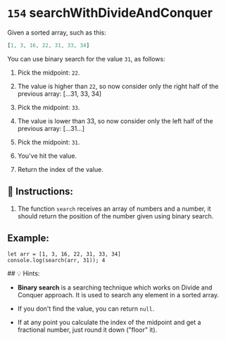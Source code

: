 # `154` searchWithDivideAndConquer

Given a sorted array, such as this:

```js
[1, 3, 16, 22, 31, 33, 34]
```

You can use binary search for the value `31`, as follows:

1. Pick the midpoint: `22`.

2. The value is higher than `22`, so now consider only the right half of the previous array:
[...31, 33, 34]

3. Pick the midpoint: `33`.

4. The value is lower than 33, so now consider only the left half of the previous array:
[...31...]

5. Pick the midpoint: `31`.

6. You've hit the value.

7. Return the index of the value.

## 📝 Instructions:

1. The function `search` receives an array of numbers and a number, it should return the position of the number given using binary search.

## Example: 

```Js
let arr = [1, 3, 16, 22, 31, 33, 34]
console.log(search(arr, 31)); 4
```

## 💡 Hints:

+ **Binary search** is a searching technique which works on Divide and Conquer approach. It is used to search any element in a sorted array.  

+ If you don't find the value, you can return `null`.

+ If at any point you calculate the index of the midpoint and get a fractional number, just round it down ("floor" it).

